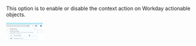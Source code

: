 This option is to enable or disable the context action on Workday actionable objects.
<!-- ![alt text](../../img/00_pin_extension.png "Title") -->
<img src="../../img/00_pin_extension.png" width="100" height="50">
